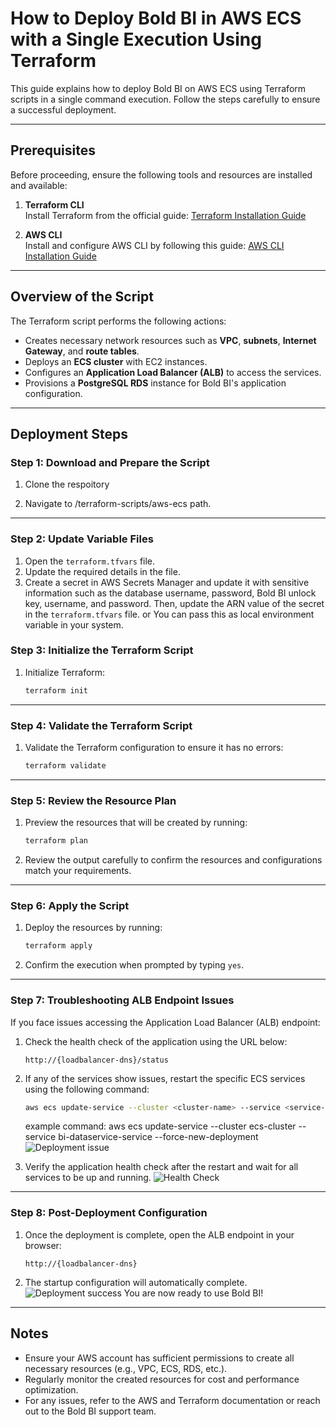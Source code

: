 
# How to Deploy Bold BI in AWS ECS with a Single Execution Using Terraform

This guide explains how to deploy Bold BI on AWS ECS using Terraform scripts in a single command execution. Follow the steps carefully to ensure a successful deployment.

---

## Prerequisites

Before proceeding, ensure the following tools and resources are installed and available:

1. **Terraform CLI**  
   Install Terraform from the official guide: [Terraform Installation Guide](https://developer.hashicorp.com/terraform/tutorials/aws-get-started/install-cli)

2. **AWS CLI**  
   Install and configure AWS CLI by following this guide: [AWS CLI Installation Guide](https://docs.aws.amazon.com/cli/latest/userguide/getting-started-install.html)

---

## Overview of the Script

The Terraform script performs the following actions:
- Creates necessary network resources such as **VPC**, **subnets**, **Internet Gateway**, and **route tables**.
- Deploys an **ECS cluster** with EC2 instances.
- Configures an **Application Load Balancer (ALB)** to access the services.
- Provisions a **PostgreSQL RDS** instance for Bold BI's application configuration.

---

## Deployment Steps

### Step 1: Download and Prepare the Script

1. Clone the respoitory 

2. Navigate to /terraform-scripts/aws-ecs path.

---

### Step 2: Update Variable Files

1. Open the `terraform.tfvars` file.
2. Update the required details in the file.
3. Create a secret in AWS Secrets Manager and update it with sensitive information such as the database username, password, Bold BI unlock key, username, and password. Then, update the ARN value of the secret in the `terraform.tfvars` file. or You can pass this as local environment variable in your system. 

### Step 3: Initialize the Terraform Script

1. Initialize Terraform:  
   ```bash
   terraform init
   ```

---

### Step 4: Validate the Terraform Script

1. Validate the Terraform configuration to ensure it has no errors:  
   ```bash
   terraform validate
   ```

---

### Step 5: Review the Resource Plan

1. Preview the resources that will be created by running:  
   ```bash
   terraform plan
   ```

2. Review the output carefully to confirm the resources and configurations match your requirements.

---

### Step 6: Apply the Script

1. Deploy the resources by running:  
   ```bash
   terraform apply
   ```
2. Confirm the execution when prompted by typing `yes`.

---

### Step 7: Troubleshooting ALB Endpoint Issues

If you face issues accessing the Application Load Balancer (ALB) endpoint:
1. Check the health check of the application using the URL below:  
   ```
   http://{loadbalancer-dns}/status
   ```

2. If any of the services show issues, restart the specific ECS services using the following command:  
   ```bash
   aws ecs update-service --cluster <cluster-name> --service <service-name> --force-new-deployment
   ```
   example command: aws ecs update-service --cluster ecs-cluster --service bi-dataservice-service --force-new-deployment
    ![Deployment issue](./images/deployment-issue.png)
3. Verify the application health check after the restart and wait for all services to be up and running.
   ![Health Check](./images/health-check.png)

---

### Step 8: Post-Deployment Configuration

1. Once the deployment is complete, open the ALB endpoint in your browser:  
   ```
   http://{loadbalancer-dns}
   ```
2. The startup configuration will automatically complete.
   ![Deployment success](./images/deployment-success.png)
You are now ready to use Bold BI!

---

## Notes

- Ensure your AWS account has sufficient permissions to create all necessary resources (e.g., VPC, ECS, RDS, etc.).
- Regularly monitor the created resources for cost and performance optimization.
- For any issues, refer to the AWS and Terraform documentation or reach out to the Bold BI support team.
